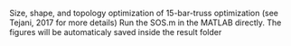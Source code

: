 Size, shape, and topology optimization of 15-bar-truss optimization (see Tejani, 2017 for more details)
Run the SOS.m in the MATLAB directly. 
The figures will be automaticaly saved inside the result folder
